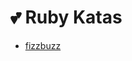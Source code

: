 💕 Ruby Katas
==============

* [fizzbuzz]

[fizzbuzz]: https://github.com/heatherdesigns/ruby-katas/blob/master/fizzbuzz.rb